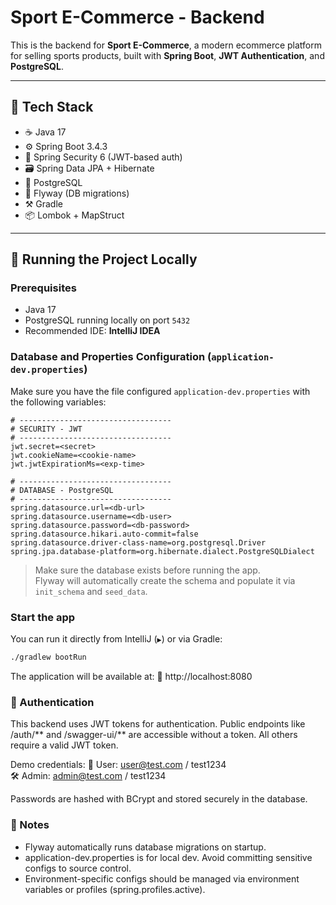 # Sport E-Commerce - Backend

This is the backend for **Sport E-Commerce**, a modern ecommerce platform for selling sports products, built with **Spring Boot**, **JWT Authentication**, and **PostgreSQL**.

---

## 🔧 Tech Stack

- ☕ Java 17
- ⚙️ Spring Boot 3.4.3
- 🔐 Spring Security 6 (JWT-based auth)
- 🗃️ Spring Data JPA + Hibernate
- 🐘 PostgreSQL
- 🛫 Flyway (DB migrations)
- ⚒️ Gradle
- 📦 Lombok + MapStruct

---

## 🚀 Running the Project Locally

### Prerequisites

- Java 17
- PostgreSQL running locally on port `5432`
- Recommended IDE: **IntelliJ IDEA**

### Database and Properties Configuration (`application-dev.properties`)

Make sure you have the file configured `application-dev.properties` with the following variables:

```properties
# ----------------------------------
# SECURITY - JWT
# ----------------------------------
jwt.secret=<secret>
jwt.cookieName=<cookie-name>
jwt.jwtExpirationMs=<exp-time>

# ----------------------------------
# DATABASE - PostgreSQL
# ----------------------------------
spring.datasource.url=<db-url>
spring.datasource.username=<db-user>
spring.datasource.password=<db-password>
spring.datasource.hikari.auto-commit=false
spring.datasource.driver-class-name=org.postgresql.Driver
spring.jpa.database-platform=org.hibernate.dialect.PostgreSQLDialect
```

> Make sure the database exists before running the app.  
> Flyway will automatically create the schema and populate it via `init_schema` and `seed_data`.

### Start the app

You can run it directly from IntelliJ (`▶`) or via Gradle:

```bash
./gradlew bootRun
```

The application will be available at:
📍 http://localhost:8080

### 🔐 Authentication

This backend uses JWT tokens for authentication.
Public endpoints like /auth/** and /swagger-ui/** are accessible without a token. All others require a valid JWT token.

Demo credentials:
👤 User:  user@test.com / test1234  
🛠️ Admin: admin@test.com / test1234

Passwords are hashed with BCrypt and stored securely in the database.

### 📌 Notes

- Flyway automatically runs database migrations on startup.
- application-dev.properties is for local dev. Avoid committing sensitive configs to source control.
- Environment-specific configs should be managed via environment variables or profiles (spring.profiles.active).

